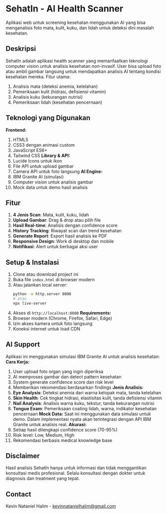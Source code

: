 # SehatIn - AI Health Scanner
Aplikasi web untuk screening kesehatan menggunakan AI yang bisa menganalisis foto mata, kulit, kuku, dan lidah untuk deteksi dini masalah kesehatan.
## Deskripsi
SehatIn adalah aplikasi health scanner yang memanfaatkan teknologi computer vision untuk analisis kesehatan non-invasif. User bisa upload foto atau ambil gambar langsung untuk mendapatkan analisis AI tentang kondisi kesehatan mereka.
Fitur utama:
1. Analisis mata (deteksi anemia, kelelahan)
2. Pemeriksaan kulit (hidrasi, defisiensi vitamin)
3. Analisis kuku (kekurangan nutrisi)
4. Pemeriksaan lidah (kesehatan pencernaan)
## Teknologi yang Digunakan
**Frontend:**
1. HTML5
2. CSS3 dengan animasi custom
3. JavaScript ES6+
4. Tailwind CSS
**Library & API:**
1. Lucide Icons untuk ikon
2. File API untuk upload gambar
3. Camera API untuk foto langsung
**AI Engine:**
1. IBM Granite AI (simulasi)
2. Computer vision untuk analisis gambar
3. Mock data untuk demo hasil analisis
## Fitur
1. **4 Jenis Scan**: Mata, kulit, kuku, lidah
2. **Upload Gambar**: Drag & drop atau pilih file
3. **Hasil Real-time**: Analisis dengan confidence score
4. **History Tracking**: Riwayat scan dan trend kesehatan
5. **Generate Report**: Export hasil analisis ke PDF
6. **Responsive Design**: Work di desktop dan mobile
7. **Notifikasi**: Alert untuk berbagai aksi user
## Setup & Instalasi
1. Clone atau download project ini
2. Buka file `index.html` di browser modern
3. Atau jalankan local server:
   ```bash
   python -m http.server 8000
   # atau
   npx live-server
   ```
4. Akses di `http://localhost:8000`
**Requirements:**
1. Browser modern (Chrome, Firefox, Safari, Edge)
2. Izin akses kamera untuk foto langsung
3. Koneksi internet untuk load CDN
## AI Support
Aplikasi ini menggunakan simulasi IBM Granite AI untuk analisis kesehatan:
**Cara Kerja:**
1. User upload foto organ yang ingin diperiksa
2. AI memproses gambar dan detect pattern kesehatan
3. System generate confidence score dan risk level
4. Memberikan rekomendasi berdasarkan findings
**Jenis Analisis:**
1. **Eye Analysis**: Deteksi anemia dari warna kelopak mata, tanda kelelahan
2. **Skin Health**: Cek tingkat hidrasi, elastisitas kulit, tanda defisiensi vitamin
3. **Nail Analysis**: Analisis warna kuku, tekstur, tanda kekurangan nutrisi
4. **Tongue Exam**: Pemeriksaan coating lidah, warna, indikator kesehatan pencernaan
**Mock Data:**
Saat ini menggunakan data simulasi untuk demo. Dalam implementasi nyata akan terintegrasi dengan API IBM Granite untuk analisis real.
**Akurasi:**
1. Setiap hasil dilengkapi confidence score (70-95%)
2. Risk level: Low, Medium, High
3. Rekomendasi berbasis medical knowledge base
## Disclaimer
Hasil analisis SehatIn hanya untuk informasi dan tidak menggantikan konsultasi medis profesional. Selalu konsultasi dengan dokter untuk diagnosis dan treatment yang tepat.
## Contact
Kevin Nataniel Halim - kevinnatanielhalim@gmail.com
